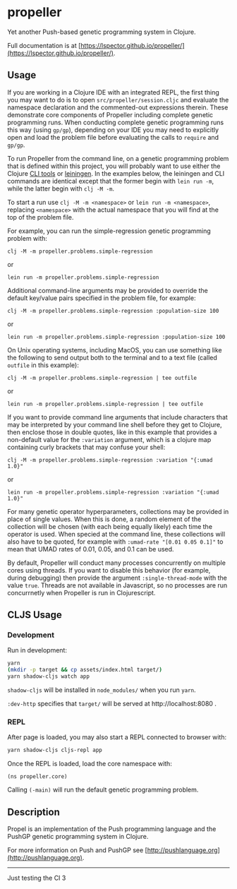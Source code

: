 # propeller

Yet another Push-based genetic programming system in Clojure.

Full documentation is at [https://lspector.github.io/propeller/](https://lspector.github.io/propeller/).

## Usage

If you are working in a Clojure IDE with an integrated REPL, the first
thing you may want to do is to open `src/propeller/session.cljc` and 
evaluate the namespace declaration and the commented-out expressions 
therein. These demonstrate core components of Propeller including
complete genetic programming runs. When conducting complete genetic
programming runs this way (using `gp/gp`), depending on your IDE you 
may need to explicitly open and load the problem file before evaluating 
the calls to `require` and `gp/gp`.

To run Propeller from the command line, on a genetic programming problem 
that is defined within this project, you will probably want to use either
the Clojure [CLI tools](https://clojure.org/guides/deps_and_cli) or 
[leiningen](https://leiningen.org). In the examples below, the leiningen
and CLI commands are identical except that the former begin with
`lein run -m`, while the latter begin with `clj -M -m`.

To start a run use `clj -M -m <namespace>` or 
`lein run -m <namespace>`, replacing `<namespace>` 
with the actual namespace that you will find at the top of the problem file. 

For example, you can run the simple-regression genetic programming problem with:

```
clj -M -m propeller.problems.simple-regression
```
or 

```
lein run -m propeller.problems.simple-regression
```

Additional command-line arguments may
be provided to override the default key/value pairs specified in the 
problem file, for example:

```
clj -M -m propeller.problems.simple-regression :population-size 100
```

or

```
lein run -m propeller.problems.simple-regression :population-size 100
```

On Unix operating systems, including MacOS, you can use something
like the following to send output both to the terminal
and to a text file (called `outfile` in this example):


```
clj -M -m propeller.problems.simple-regression | tee outfile
```

or

```
lein run -m propeller.problems.simple-regression | tee outfile
```

If you want to provide command line arguments that include
characters that may be interpreted by your command line shell
before they get to Clojure, then enclose those in double
quotes, like in this example that provides a non-default
value for the `:variation` argument, which is a clojure map
containing curly brackets that may confuse your shell:

```
clj -M -m propeller.problems.simple-regression :variation "{:umad 1.0}"
```

or

```
lein run -m propeller.problems.simple-regression :variation "{:umad 1.0}"
```

For many genetic operator hyperparameters, collections may be provided in place of single values. When this is done, a random element of the collection will be chosen (with each being equally likely) each time the operator is used. When specied at the command line, these collections will also have to be quoted, for example with `:umad-rate "[0.01 0.05 0.1]"` to mean that UMAD rates of 0.01, 0.05, and 0.1 can be used.

By default, Propeller will conduct many processes concurrently on multiple 
cores using threads. If you  want to disable this behavior (for example, during 
debugging) then provide the argument `:single-thread-mode` with the value `true`.
Threads are not available in Javascript, so no processes are run concurrnetly
when Propeller is run in Clojurescript.


## CLJS Usage

### Development

Run in development:

```bash
yarn
(mkdir -p target && cp assets/index.html target/)
yarn shadow-cljs watch app
```

`shadow-cljs` will be installed in `node_modules/` when you run `yarn`.

`:dev-http` specifies that `target/` will be served at http://localhost:8080 .

### REPL

After page is loaded, you may also start a REPL connected to browser with:

```bash
yarn shadow-cljs cljs-repl app
```

Once the REPL is loaded, load the core namespace with:

```
(ns propeller.core)
```
Calling `(-main)` will run the default genetic programming problem.

## Description

Propel is an implementation of the Push programming 
language and the PushGP genetic programming system in Clojure.

For more information on Push and PushGP see 
[http://pushlanguage.org](http://pushlanguage.org).


____________________

Just testing the CI 3
